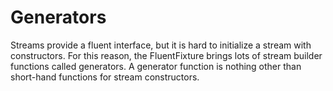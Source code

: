 # Generators

Streams provide a fluent interface, but it is hard to initialize a stream with constructors. For this reason, the FluentFixture brings lots of stream builder functions called generators. A generator function is nothing other than short-hand functions for stream constructors.
